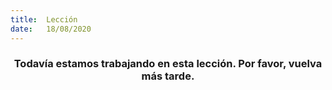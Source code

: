 ```yaml
---
title:  Lección
date:   18/08/2020
---
```


### <center>Todavía estamos trabajando en esta lección. Por favor, vuelva más tarde.</center>